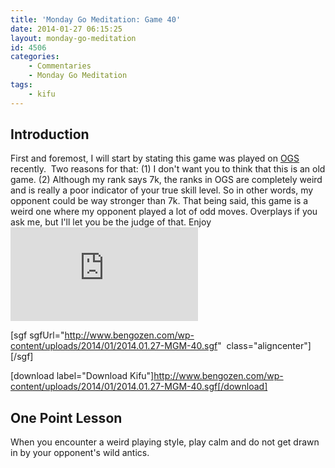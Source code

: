 ```yaml
---
title: 'Monday Go Meditation: Game 40'
date: 2014-01-27 06:15:25
layout: monday-go-meditation
id: 4506
categories:
	- Commentaries
	- Monday Go Meditation
tags:
	- kifu
---
```


## Introduction

First and foremost, I will start by stating this game was played on [OGS](http://online-go.com/user/view/549/BenGoZen) recently.  Two reasons for that: (1) I don't want you to think that this is an old game. (2) Although my rank says 7k, the ranks in OGS are completely weird and is really a poor indicator of your true skill level. So in other words, my opponent could be way stronger than 7k. That being said, this game is a weird one where my opponent played a lot of odd moves. Overplays if you ask me, but I'll let you be the judge of that. Enjoy![
](http://www.bengozen.com/wp-content/uploads/2014/01/2014.01.27-MGM-40.sgf)

[sgf sgfUrl="http://www.bengozen.com/wp-content/uploads/2014/01/2014.01.27-MGM-40.sgf"  class="aligncenter"][/sgf]

[download label="Download Kifu"]http://www.bengozen.com/wp-content/uploads/2014/01/2014.01.27-MGM-40.sgf[/download]

## **One Point Lesson**

When you encounter a weird playing style, play calm and do not get drawn in by your opponent's wild antics.